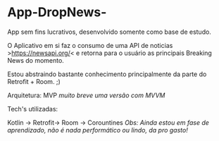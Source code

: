 # App-DropNews-
App sem fins lucrativos, desenvolvido  somente como base de estudo.

O Aplicativo em si faz o consumo de uma API de noticias >https://newsapi.org/< e retorna para o usuário as principais Breaking News do momento.

Estou abstraindo bastante conhecimento principalmente da parte do Retrofit + Room. ;)

Arquitetura: MVP *muito breve uma versão com MVVM*

Tech's utilizadas:

Kotlin ->
Retrofit->
Room ->
Corountines *Obs: Ainda estou em fase de aprendizado, não é nada performático ou lindo, da pro gasto!*



